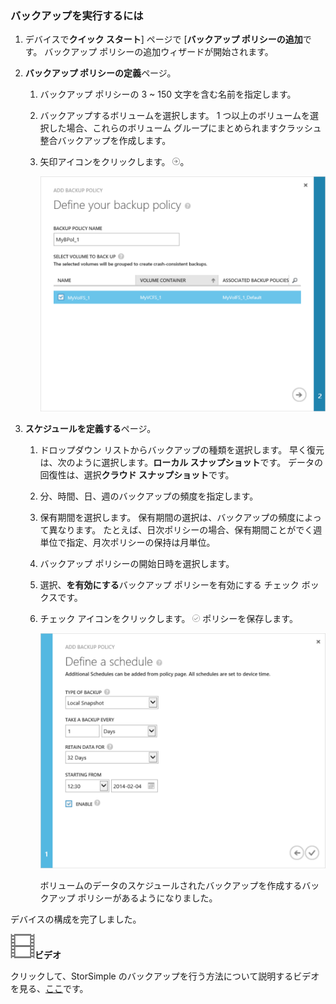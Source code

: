 <!--author=alkohli last changed: 9/17/15-->

### <a name="to-take-a-backup"></a>バックアップを実行するには
1. デバイスで**クイック スタート**] ページで [**バックアップ ポリシーの追加**です。 バックアップ ポリシーの追加ウィザードが開始されます。 
2. **バックアップ ポリシーの定義**ページ。
   
   1. バックアップ ポリシーの 3 ~ 150 文字を含む名前を指定します。
   2. バックアップするボリュームを選択します。 1 つ以上のボリュームを選択した場合、これらのボリューム グループにまとめられますクラッシュ整合バックアップを作成します。
   3. 矢印アイコンをクリックします。 ![矢印アイコン](./media/storsimple-take-backup/HCS_ArrowIcon-include.png)。 
      
      ![追加のバックアップ ポリシー](./media/storsimple-take-backup/HCS_AddBackupPolicyWizard1M-include.png)
3. **スケジュールを定義する**ページ。
   
   1. ドロップダウン リストからバックアップの種類を選択します。 早く復元は、次のように選択します。**ローカル スナップショット**です。 データの回復性は、選択**クラウド スナップショット**です。
   2. 分、時間、日、週のバックアップの頻度を指定します。
   3. 保有期間を選択します。 保有期間の選択は、バックアップの頻度によって異なります。 たとえば、日次ポリシーの場合、保有期間ことがでく週単位で指定、月次ポリシーの保持は月単位。
   4. バックアップ ポリシーの開始日時を選択します。
   5. 選択、**を有効にする**バックアップ ポリシーを有効にする チェック ボックスです。 
   6. チェック アイコンをクリックします。 ![チェック アイコン](./media/storsimple-take-backup/HCS_CheckIcon-include.png) ポリシーを保存します。
      
      ![追加のバックアップ ポリシー](./media/storsimple-take-backup/HCS_AddBackupPolicyWizard2M-include.png)
      
      ボリュームのデータのスケジュールされたバックアップを作成するバックアップ ポリシーがあるようになりました。

デバイスの構成を完了しました。 

![使用可能なビデオ](./media/storsimple-take-backup/Video_icon.png)**ビデオ**

クリックして、StorSimple のバックアップを行う方法について説明するビデオを見る、[ここ](https://azure.microsoft.com/documentation/videos/take-a-storsimple-backup/)です。

